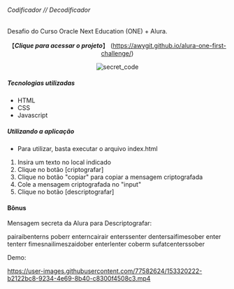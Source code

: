 
###### Codificador // Decodificador ######

Desafio do Curso Oracle Next Education (ONE) + Alura.

<div align = "center">
  
【***Clique para acessar o projeto***】
(https://awygit.github.io/alura-one-first-challenge/)<br />


  ![secret_code](https://user-images.githubusercontent.com/77582624/153050618-cc386748-a26f-4586-b067-4ea11a95e57f.PNG)

</div>

##### Tecnologias utilizadas #####

- HTML
- CSS
- Javascript


##### Utilizando a aplicação #####

- Para utilizar, basta executar o arquivo index.html

1) Insira um texto no local indicado
2) Clique no botão [criptografar]
3) Clique no botão "copiar" para copiar a mensagem criptografada
4) Cole a mensagem criptografada no "input" 
5) Clique no botão [descriptografar]

####  Bônus  #####

Mensagem secreta da Alura para Descriptografar: 

pairaibenterns poberr enterncairair enterssenter dentersaifimesober enter tenterr fimesnailimeszaidober enterlenter coberm sufatcenterssober

Demo:

https://user-images.githubusercontent.com/77582624/153320222-b2122bc8-9234-4e69-8b40-c8300f4508c3.mp4

